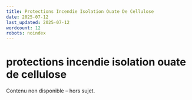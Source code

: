 ```yaml
---
title: Protections Incendie Isolation Ouate De Cellulose
date: 2025-07-12
last_updated: 2025-07-12
wordcount: 12
robots: noindex
---
```


# protections incendie isolation ouate de cellulose

Contenu non disponible – hors sujet.